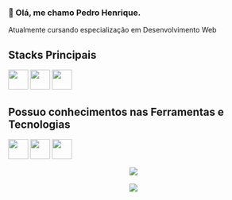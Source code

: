 ### 👋 Olá, me chamo Pedro Henrique. 

Atualmente cursando especialização em Desenvolvimento Web



## Stacks Principais

<img src="https://cdn.jsdelivr.net/gh/devicons/devicon/icons/java/java-original-wordmark.svg" width="40" height="40" /> <img src="https://cdn.jsdelivr.net/gh/devicons/devicon/icons/spring/spring-original-wordmark.svg" width="40" height="40"/> <img src="https://cdn.jsdelivr.net/gh/devicons/devicon/icons/mysql/mysql-original-wordmark.svg" width="40" height="40"/>
           
## Possuo conhecimentos nas Ferramentas e Tecnologias

<img src="https://cdn.jsdelivr.net/gh/devicons/devicon/icons/javascript/javascript-original.svg" width="40" height="40" /> <img src="https://cdn.jsdelivr.net/gh/devicons/devicon/icons/css3/css3-original.svg" width="40" height="40"/> <img src="https://cdn.jsdelivr.net/gh/devicons/devicon/icons/html5/html5-original.svg" width="40" height="40" />

<div align="center">
           <a>
           <img src="https://github-readme-stats.vercel.app/api?username=pehrolim&show_icons=true&theme=highcontrast"/>
           </a>
</div>
<br>
<div align="center">
           <a>
           <img src="https://github-readme-stats.vercel.app/api/top-langs/?username=pehrolim&layout=compact)"/>
           </a>
</div>
